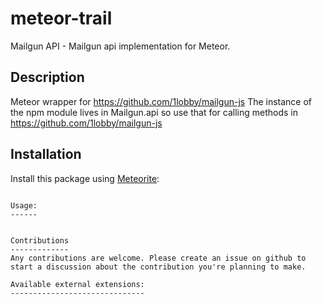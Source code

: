 meteor-trail
=====================

Mailgun API - Mailgun api implementation for Meteor.

Description
------------
Meteor wrapper for https://github.com/1lobby/mailgun-js
The instance of the npm module lives in Mailgun.api so use that for calling methods in https://github.com/1lobby/mailgun-js

Installation
------------
Install this package using [Meteorite](https://github.com/oortcloud/meteorite/):
```

Usage:
------


Contributions
-------------
Any contributions are welcome. Please create an issue on github to start a discussion about the contribution you're planning to make.

Available external extensions:
------------------------------
